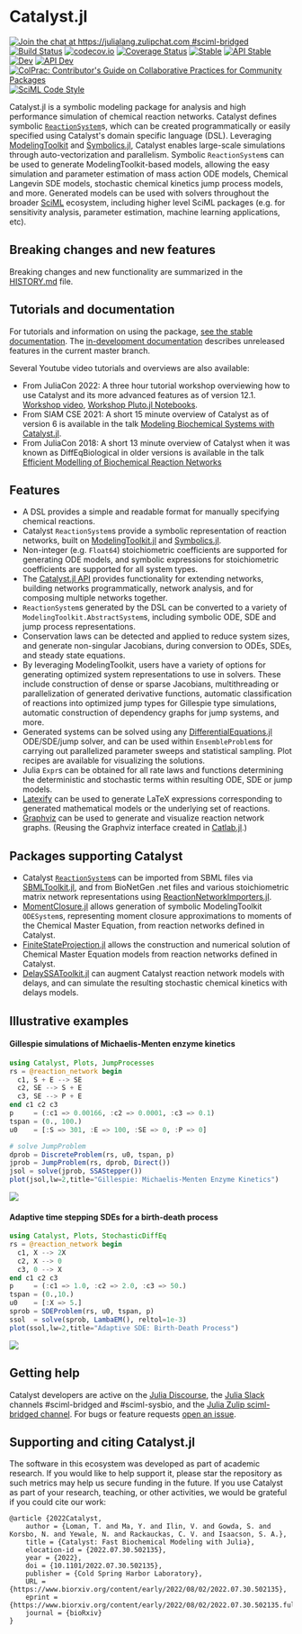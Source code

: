 # Catalyst.jl

[![Join the chat at https://julialang.zulipchat.com #sciml-bridged](https://img.shields.io/static/v1?label=Zulip&message=chat&color=9558b2&labelColor=389826)](https://julialang.zulipchat.com/#narrow/stream/279055-sciml-bridged)
[![Build Status](https://github.com/SciML/Catalyst.jl/workflows/CI/badge.svg)](https://github.com/SciML/Catalyst.jl/actions?query=workflow%3ACI)
[![codecov.io](https://codecov.io/gh/SciML/Catalyst.jl/branch/master/graph/badge.svg)](https://codecov.io/gh/SciML/Catalyst.jl)
[![Coverage Status](https://coveralls.io/repos/github/SciML/Catalyst.jl/badge.svg?branch=master)](https://coveralls.io/github/SciML/Catalyst.jl?branch=master)
[![Stable](https://img.shields.io/badge/docs-stable-blue.svg)](https://docs.sciml.ai/Catalyst/stable/)
[![API Stable](https://img.shields.io/badge/API-stable-blue.svg)](https://docs.sciml.ai/Catalyst/stable/api/catalyst_api/)
[![Dev](https://img.shields.io/badge/docs-dev-blue.svg)](https://docs.sciml.ai/Catalyst/dev/)
[![API Dev](https://img.shields.io/badge/API-dev-blue.svg)](https://docs.sciml.ai/Catalyst/dev/api/catalyst_api/)
[![ColPrac: Contributor's Guide on Collaborative Practices for Community Packages](https://img.shields.io/badge/ColPrac-Contributor's%20Guide-blueviolet)](https://github.com/SciML/ColPrac)
[![SciML Code Style](https://img.shields.io/static/v1?label=code%20style&message=SciML&color=9558b2&labelColor=389826)](https://github.com/SciML/SciMLStyle)

Catalyst.jl is a symbolic modeling package for analysis and high performance
simulation of chemical reaction networks. Catalyst defines symbolic
[`ReactionSystem`](https://docs.sciml.ai/Catalyst/stable/catalyst_functionality/programmatic_CRN_construction/)s,
which can be created programmatically or easily
specified using Catalyst's domain specific language (DSL). Leveraging
[ModelingToolkit](https://github.com/SciML/ModelingToolkit.jl) and
[Symbolics.jl](https://github.com/JuliaSymbolics/Symbolics.jl), Catalyst enables
large-scale simulations through auto-vectorization and parallelism. Symbolic
`ReactionSystem`s can be used to generate ModelingToolkit-based models, allowing
the easy simulation and parameter estimation of mass action ODE models, Chemical
Langevin SDE models, stochastic chemical kinetics jump process models, and more.
Generated models can be used with solvers throughout the broader
[SciML](https://sciml.ai) ecosystem, including higher level SciML packages (e.g.
for sensitivity analysis, parameter estimation, machine learning applications,
etc).

## Breaking changes and new features

Breaking changes and new functionality are summarized in the
[HISTORY.md](HISTORY.md) file.

## Tutorials and documentation

For tutorials and information on using the package, [see the stable
documentation](https://docs.sciml.ai/Catalyst/stable/). The [in-development
documentation](https://docs.sciml.ai/Catalyst/dev/) describes unreleased features in
the current master branch.

Several Youtube video tutorials and overviews are also available:
- From JuliaCon 2022: A three hour tutorial workshop overviewing how to use Catalyst and its more advanced features as of version 12.1. [Workshop video](https://youtu.be/tVfxT09AtWQ), [Workshop Pluto.jl Notebooks](https://github.com/SciML/JuliaCon2022_Catalyst_Workshop).
- From SIAM CSE 2021: A short 15 minute overview of Catalyst as of version 6 is available in the talk
[Modeling Biochemical Systems with Catalyst.jl](https://www.youtube.com/watch?v=5p1PJE5A5Jw).
- From JuliaCon 2018: A short 13 minute overview of Catalyst when it was known as DiffEqBiological in older versions is available in the talk [Efficient Modelling of Biochemical Reaction Networks](https://www.youtube.com/watch?v=s1e72k5XD6s)

## Features

- A DSL provides a simple and readable format for manually specifying chemical
  reactions.
- Catalyst `ReactionSystem`s provide a symbolic representation of reaction networks,
  built on [ModelingToolkit.jl](https://docs.sciml.ai/ModelingToolkit/stable/) and
  [Symbolics.jl](https://docs.sciml.ai/Symbolics/stable/).
- Non-integer (e.g. `Float64`) stoichiometric coefficients are supported for generating
  ODE models, and symbolic expressions for stoichiometric coefficients are supported for
  all system types.
- The [Catalyst.jl API](@ref) provides functionality for extending networks,
  building networks programmatically, network analysis, and for composing multiple
  networks together.
- `ReactionSystem`s generated by the DSL can be converted to a variety of
  `ModelingToolkit.AbstractSystem`s, including symbolic ODE, SDE and jump process
  representations.
- Conservation laws can be detected and applied to reduce system sizes, and generate
  non-singular Jacobians, during conversion to ODEs, SDEs, and steady state equations.
- By leveraging ModelingToolkit, users have a variety of options for generating
  optimized system representations to use in solvers. These include construction
  of dense or sparse Jacobians, multithreading or parallelization of generated
  derivative functions, automatic classification of reactions into optimized
  jump types for Gillespie type simulations, automatic construction of
  dependency graphs for jump systems, and more.
- Generated systems can be solved using any
  [DifferentialEquations.jl](https://docs.sciml.ai/DiffEqDocs/stable/)
  ODE/SDE/jump solver, and can be used within `EnsembleProblem`s for carrying
  out parallelized parameter sweeps and statistical sampling. Plot recipes
  are available for visualizing the solutions.
- Julia `Expr`s can be obtained for all rate laws and functions determining the
  deterministic and stochastic terms within resulting ODE, SDE or jump models.
- [Latexify](https://korsbo.github.io/Latexify.jl/stable/) can be used to generate
  LaTeX expressions corresponding to generated mathematical models or the
  underlying set of reactions.
- [Graphviz](https://graphviz.org/) can be used to generate and visualize
  reaction network graphs. (Reusing the Graphviz interface created in
  [Catlab.jl](https://algebraicjulia.github.io/Catlab.jl/stable/).)

## Packages supporting Catalyst
- Catalyst [`ReactionSystem`](@ref)s can be imported from SBML files via
  [SBMLToolkit.jl](https://github.com/SciML/SBMLToolkit.jl), and from BioNetGen .net
  files and various stoichiometric matrix network representations using
  [ReactionNetworkImporters.jl](https://github.com/SciML/ReactionNetworkImporters.jl).
- [MomentClosure.jl](https://github.com/augustinas1/MomentClosure.jl) allows
  generation of symbolic ModelingToolkit `ODESystem`s, representing moment
  closure approximations to moments of the Chemical Master Equation, from
  reaction networks defined in Catalyst.
- [FiniteStateProjection.jl](https://github.com/kaandocal/FiniteStateProjection.jl)
  allows the construction and numerical solution of Chemical Master Equation
  models from reaction networks defined in Catalyst.
- [DelaySSAToolkit.jl](https://github.com/palmtree2013/DelaySSAToolkit.jl) can
  augment Catalyst reaction network models with delays, and can simulate the
  resulting stochastic chemical kinetics with delays models.


## Illustrative examples
#### Gillespie simulations of Michaelis-Menten enzyme kinetics

```julia
using Catalyst, Plots, JumpProcesses
rs = @reaction_network begin
  c1, S + E --> SE
  c2, SE --> S + E
  c3, SE --> P + E
end c1 c2 c3
p     = (:c1 => 0.00166, :c2 => 0.0001, :c3 => 0.1)
tspan = (0., 100.)
u0    = [:S => 301, :E => 100, :SE => 0, :P => 0]

# solve JumpProblem
dprob = DiscreteProblem(rs, u0, tspan, p)
jprob = JumpProblem(rs, dprob, Direct())
jsol = solve(jprob, SSAStepper())
plot(jsol,lw=2,title="Gillespie: Michaelis-Menten Enzyme Kinetics")
```

![](https://user-images.githubusercontent.com/1814174/87864114-3bf9dd00-c932-11ea-83a0-58f38aee8bfb.png)

#### Adaptive time stepping SDEs for a birth-death process

```julia
using Catalyst, Plots, StochasticDiffEq
rs = @reaction_network begin
  c1, X --> 2X
  c2, X --> 0
  c3, 0 --> X
end c1 c2 c3
p     = (:c1 => 1.0, :c2 => 2.0, :c3 => 50.)
tspan = (0.,10.)
u0    = [:X => 5.]
sprob = SDEProblem(rs, u0, tspan, p)
ssol  = solve(sprob, LambaEM(), reltol=1e-3)
plot(ssol,lw=2,title="Adaptive SDE: Birth-Death Process")
```

![](https://user-images.githubusercontent.com/1814174/87864113-3bf9dd00-c932-11ea-8275-f903eef90b91.png)

## Getting help
Catalyst developers are active on the [Julia
Discourse](https://discourse.julialang.org/), the [Julia Slack](https://julialang.slack.com) channels \#sciml-bridged and \#sciml-sysbio, and the [Julia Zulip sciml-bridged channel](https://julialang.zulipchat.com/#narrow/stream/279055-sciml-bridged).
For bugs or feature requests [open an issue](https://github.com/SciML/Catalyst.jl/issues).


## Supporting and citing Catalyst.jl
The software in this ecosystem was developed as part of academic research. If you would like to help support it, 
please star the repository as such metrics may help us secure funding in the future. If you use Catalyst as part 
of your research, teaching, or other activities, we would be grateful if you could cite our work:
```
@article {2022Catalyst,
	author = {Loman, T. and Ma, Y. and Ilin, V. and Gowda, S. and Korsbo, N. and Yewale, N. and Rackauckas, C. V. and Isaacson, S. A.},
	title = {Catalyst: Fast Biochemical Modeling with Julia},
	elocation-id = {2022.07.30.502135},
	year = {2022},
	doi = {10.1101/2022.07.30.502135},
	publisher = {Cold Spring Harbor Laboratory},
	URL = {https://www.biorxiv.org/content/early/2022/08/02/2022.07.30.502135},
	eprint = {https://www.biorxiv.org/content/early/2022/08/02/2022.07.30.502135.full.pdf},
	journal = {bioRxiv}
}
```
